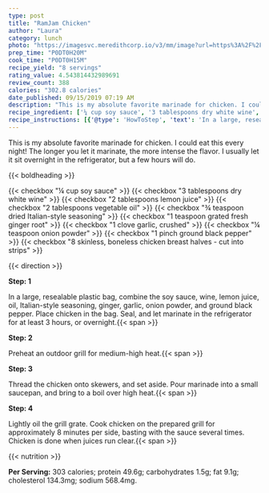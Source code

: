 ```yaml
---
type: post
title: "RamJam Chicken"
author: "Laura"
category: lunch
photo: "https://imagesvc.meredithcorp.io/v3/mm/image?url=https%3A%2F%2Fimages.media-allrecipes.com%2Fuserphotos%2F1005698.jpg"
prep_time: "P0DT0H20M"
cook_time: "P0DT0H15M"
recipe_yield: "8 servings"
rating_value: 4.543814432989691
review_count: 388
calories: "302.8 calories"
date_published: 09/15/2019 07:19 AM
description: "This is my absolute favorite marinade for chicken. I could eat this every night! The longer you let it marinate, the more intense the flavor. I usually let it sit overnight in the refrigerator, but a few hours will do."
recipe_ingredient: ['¼ cup soy sauce', '3 tablespoons dry white wine', '2 tablespoons lemon juice', '2 tablespoons vegetable oil', '¾ teaspoon dried Italian-style seasoning', '1 teaspoon grated fresh ginger root', '1 clove garlic, crushed', '¼ teaspoon onion powder', '1 pinch ground black pepper', '8 skinless, boneless chicken breast halves - cut into strips']
recipe_instructions: [{'@type': 'HowToStep', 'text': 'In a large, resealable plastic bag, combine the soy sauce, wine, lemon juice, oil, Italian-style seasoning, ginger, garlic, onion powder, and ground black pepper. Place chicken in the bag. Seal, and let marinate in the refrigerator for at least 3 hours, or overnight.\n'}, {'@type': 'HowToStep', 'text': 'Preheat an outdoor grill for medium-high heat.\n'}, {'@type': 'HowToStep', 'text': 'Thread the chicken onto skewers, and set aside. Pour marinade into a small saucepan, and bring to a boil over high heat.\n'}, {'@type': 'HowToStep', 'text': 'Lightly oil the grill grate. Cook chicken on the prepared grill for approximately 8 minutes per side, basting with the sauce several times. Chicken is done when juices run clear.\n'}]
---
```


This is my absolute favorite marinade for chicken. I could eat this every night! The longer you let it marinate, the more intense the flavor. I usually let it sit overnight in the refrigerator, but a few hours will do. 

{{< boldheading >}}

{{< checkbox "¼ cup soy sauce" >}}
{{< checkbox "3 tablespoons dry white wine" >}}
{{< checkbox "2 tablespoons lemon juice" >}}
{{< checkbox "2 tablespoons vegetable oil" >}}
{{< checkbox "¾ teaspoon dried Italian-style seasoning" >}}
{{< checkbox "1 teaspoon grated fresh ginger root" >}}
{{< checkbox "1 clove garlic, crushed" >}}
{{< checkbox "¼ teaspoon onion powder" >}}
{{< checkbox "1 pinch ground black pepper" >}}
{{< checkbox "8  skinless, boneless chicken breast halves - cut into strips" >}}


{{< direction >}}

**Step: 1**

In a large, resealable plastic bag, combine the soy sauce, wine, lemon juice, oil, Italian-style seasoning, ginger, garlic, onion powder, and ground black pepper. Place chicken in the bag. Seal, and let marinate in the refrigerator for at least 3 hours, or overnight.{{< span >}}

**Step: 2**

Preheat an outdoor grill for medium-high heat.{{< span >}}

**Step: 3**

Thread the chicken onto skewers, and set aside. Pour marinade into a small saucepan, and bring to a boil over high heat.{{< span >}}

**Step: 4**

Lightly oil the grill grate. Cook chicken on the prepared grill for approximately 8 minutes per side, basting with the sauce several times. Chicken is done when juices run clear.{{< span >}}

{{< nutrition >}}

**Per Serving:** 303 calories; protein 49.6g; carbohydrates 1.5g; fat 9.1g; cholesterol 134.3mg; sodium 568.4mg.